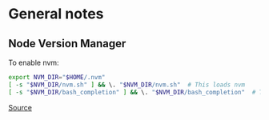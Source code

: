 # General notes

## Node Version Manager

To enable nvm:

```bash
export NVM_DIR="$HOME/.nvm"
[ -s "$NVM_DIR/nvm.sh" ] && \. "$NVM_DIR/nvm.sh"  # This loads nvm
[ -s "$NVM_DIR/bash_completion" ] && \. "$NVM_DIR/bash_completion"  # This loads nvm bash_completion
```

[Source](https://github.com/nvm-sh/nvm/blob/master/README.md#install--update-script)

